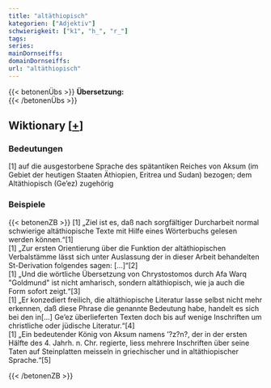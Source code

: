 ```yaml
---
title: "altäthiopisch"
kategorien: ["Adjektiv"]
schwierigkeit: ["k1", "h_", "r_"]
tags:
series:
mainDornseiffs:
domainDornseiffs:
url: "altäthiopisch"
---
```


{{< betonenÜbs >}}
**Übersetzung:**  
{{< /betonenÜbs >}}

## Wiktionary [[+](https://de.wiktionary.org/wiki/altäthiopisch)]

### Bedeutungen
[1] auf die ausgestorbene Sprache des spätantiken Reiches von Aksum (im Gebiet der heutigen Staaten Äthiopien, Eritrea und Sudan) bezogen; dem Altäthiopisch (Ge’ez) zugehörig  

### Beispiele
{{< betonenZB >}}
[1] „Ziel ist es, daß nach sorgfältiger Durcharbeit normal schwierige altäthiopische Texte mit Hilfe eines Wörterbuchs gelesen werden können.“[1]  
[1] „Zur ersten Orientierung über die Funktion der altäthiopischen Verbalstämme lässt sich unter Auslassung der in dieser Arbeit behandelten St-Derivation folgendes sagen: […]“[2]  
[1] „Und die wörtliche Übersetzung von Chrystostomos durch Afa Warq "Goldmund" ist nicht amharisch, sondern altäthiopisch, wie ja auch die Form sofort zeigt.“[3]  
[1] „Er konzediert freilich, die altäthiopische Literatur lasse selbst nicht mehr erkennen, daß diese Phrase die genannte Bedeutung habe, handelt es sich bei den in[…] Ge’ez überlieferten Texten doch bis auf wenige Inschriften um christliche oder jüdische Literatur.“[4]  
[1] „Ein bedeutender König von Aksum namens ’?z?n?, der in der ersten Hälfte des 4. Jahrh. n. Chr. regierte, liess mehrere Inschriften über seine Taten auf Steinplatten meisseln in griechischer und in altäthiopischer Sprache.“[5]  

{{< /betonenZB >}}

